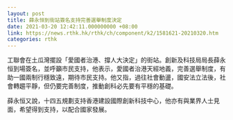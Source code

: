 ```yaml
---
layout: post
title: 薛永恒到街站簽名支持完善選舉制度決定
date: 2021-03-20 12:42:11.000000000 +08:00
link: https://news.rthk.hk/rthk/ch/component/k2/1581621-20210320.htm
categories: rthk
---
```


工聯會在土瓜灣擺設「愛國者治港、撐人大決定」的街站。創新及科技局局長薛永恒到場簽名，並呼籲市民支持，他表示，愛國者治港天經地義，完善選舉制度，有助一國兩制行穩致遠，期待市民支持。他又指，過往社會動盪，國安法立法後，社會轉趨平靜，但仍要完善制度，推動創科必先要有平穩的基礎。

薛永恒又說，十四五規劃支持香港建設國際創新科技中心，他亦有與業界人士見面，希望得到支持，以配合國家發展。
